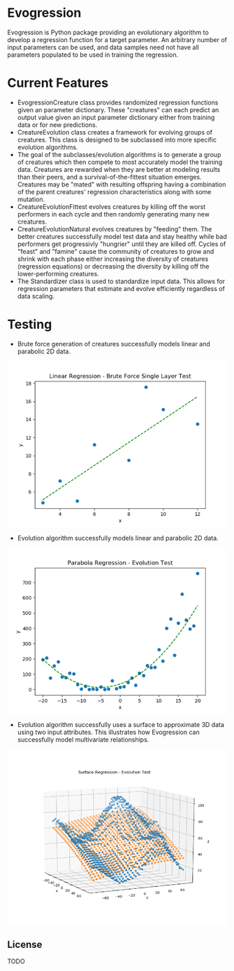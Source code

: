 # Evogression

Evogression is Python package providing an evolutionary algorithm to develop a regression function for a target parameter.  An arbitrary number of input parameters can be used, and data samples need not have all parameters populated to be used in training the regression.

# Current Features

  - EvogressionCreature class provides randomized regression functions given an parameter dictionary.  These "creatures" can each predict an output value given an input parameter dictionary either from training data or for new predictions.
  - CreatureEvolution class creates a framework for evolving groups of creatures.  This class is designed to be subclassed into more specific evolution algorithms.
  - The goal of the subclasses/evolution algorithms is to generate a group of creatures which then compete to most accurately model the training data.  Creatures are rewarded when they are better at modeling results than their peers, and a survival-of-the-fittest situation emerges.  Creatures may be "mated" with resulting offspring having a combination of the parent creatures' regression characteristics along with some mutation.
  - CreatureEvolutionFittest evolves creatures by killing off the worst performers in each cycle and then randomly generating many new creatures.
  - CreatureEvolutionNatural evolves creatures by "feeding" them.  The better creatures successfully model test data and stay healthy while bad performers get progressivly "hungrier" until they are killed off. Cycles of "feast" and "famine" cause the community of creatures to grow and shrink with each phase either increasing the diversity of creatures (regression equations) or decreasing the diversity by killing off the lower-performing creatures.
  - The Standardizer class is used to standardize input data.  This allows for regression parameters that estimate and evolve efficiently regardless of data scaling.

# Testing

  - Brute force generation of creatures successfully models linear and parabolic 2D data.

<img src="tests/images/linear_regression_single_layer_brute_force_test.png" width="550px">

  - Evolution algorithm successfully models linear and parabolic 2D data.

<img src="tests/images/parabola_regression_evolution_test.png" width="550px">

 - Evolution algorithm successfully uses a surface to approximate 3D data using two input attributes.  This illustrates how Evogression can successfully model multivariate relationships.

<img src="tests/images/surface_regression_evolution_test2.png" width="550px">



License
----
TODO
